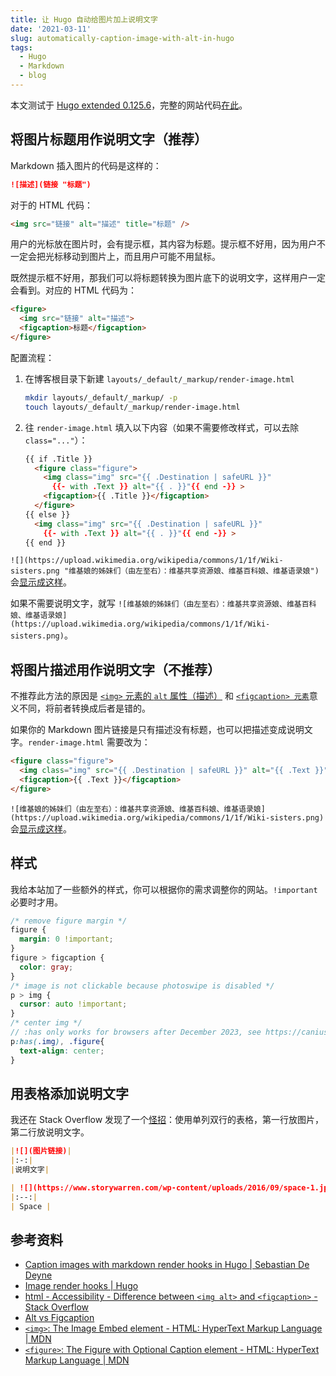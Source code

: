 ```yaml
---
title: 让 Hugo 自动给图片加上说明文字
date: '2021-03-11'
slug: automatically-caption-image-with-alt-in-hugo
tags:
  - Hugo
  - Markdown
  - blog
---
```


本文测试于 [Hugo extended 0.125.6](https://github.com/gohugoio/hugo/releases/tag/v0.125.6)，完整的网站代码[在此](https://github.com/CyrusYip/cyrusyip-blog/tree/544754a84a3e80358880e8f5729c0a674d64bd1e)。

## 将图片标题用作说明文字（推荐）

Markdown 插入图片的代码是这样的：

```markdown
![描述](链接 "标题")
```

对于的 HTML 代码：

```html
<img src="链接" alt="描述" title="标题" />
```

用户的光标放在图片时，会有提示框，其内容为标题。提示框不好用，因为用户不一定会把光标移动到图片上，而且用户可能不用鼠标。

既然提示框不好用，那我们可以将标题转换为图片底下的说明文字，这样用户一定会看到。对应的 HTML 代码为：

```html
<figure>
  <img src="链接" alt="描述">
  <figcaption>标题</figcaption>
</figure>
```

配置流程：

1. 在博客根目录下新建 `layouts/_default/_markup/render-image.html`

    ```bash
    mkdir layouts/_default/_markup/ -p
    touch layouts/_default/_markup/render-image.html
    ```

2. 往 `render-image.html` 填入以下内容（如果不需要修改样式，可以去除 `class="..."`）：

    ```html
    {{ if .Title }}
      <figure class="figure">
        <img class="img" src="{{ .Destination | safeURL }}"
          {{- with .Text }} alt="{{ . }}"{{ end -}} >
        <figcaption>{{ .Title }}</figcaption>
      </figure>
    {{ else }}
      <img class="img" src="{{ .Destination | safeURL }}"
        {{- with .Text }} alt="{{ . }}"{{ end -}} >
    {{ end }}
    ```

`![](https://upload.wikimedia.org/wikipedia/commons/1/1f/Wiki-sisters.png "维基娘的姊妹们（由左至右）：维基共享资源娘、维基百科娘、维基语录娘")` 会[显示成这样](https://cdn.jsdelivr.net/gh/CyrusYip/blog-static@main/images/2021-03-11_wikisisters-with-caption_2.png)。

<!-- ![](https://upload.wikimedia.org/wikipedia/commons/1/1f/Wiki-sisters.png "维基娘的姊妹们（由左至右）：维基共享资源娘、维基百科娘、维基语录娘") -->

如果不需要说明文字，就写 `![维基娘的姊妹们（由左至右）：维基共享资源娘、维基百科娘、维基语录娘](https://upload.wikimedia.org/wikipedia/commons/1/1f/Wiki-sisters.png)`。

<!-- ![维基娘的姊妹们（由左至右）：维基共享资源娘、维基百科娘、维基语录娘](https://upload.wikimedia.org/wikipedia/commons/1/1f/Wiki-sisters.png) -->

## 将图片描述用作说明文字（不推荐）

不推荐此方法的原因是 [`<img>` 元素的 `alt` 属性（描述）](https://developer.mozilla.org/en-US/docs/Web/API/HTMLImageElement/alt) 和 [`<figcaption> 元素`](https://developer.mozilla.org/en-US/docs/Web/HTML/Element/figcaption)意义不同，将前者转换成后者是错的。

如果你的 Markdown 图片链接是只有描述没有标题，也可以把描述变成说明文字。`render-image.html` 需要改为：

```html
<figure class="figure">
  <img class="img" src="{{ .Destination | safeURL }}" alt="{{ .Text }}">
  <figcaption>{{ .Text }}</figcaption>
</figure>
```

`![维基娘的姊妹们（由左至右）：维基共享资源娘、维基百科娘、维基语录娘](https://upload.wikimedia.org/wikipedia/commons/1/1f/Wiki-sisters.png)` 会[显示成这样](https://cdn.jsdelivr.net/gh/CyrusYip/blog-static@main/images/2021-03-11_wikisisters-with-caption_2.png)。

<!-- ![维基娘的姊妹们（由左至右）：维基共享资源娘、维基百科娘、维基语录娘](https://upload.wikimedia.org/wikipedia/commons/1/1f/Wiki-sisters.png) -->

## 样式

我给本站加了一些额外的样式，你可以根据你的需求调整你的网站。`!important` 必要时才用。

```scss
/* remove figure margin */
figure {
  margin: 0 !important;
}
figure > figcaption {
  color: gray;
}
/* image is not clickable because photoswipe is disabled */
p > img {
  cursor: auto !important;
}
/* center img */
// :has only works for browsers after December 2023, see https://caniuse.com/css-has
p:has(.img), .figure{
  text-align: center;
}
```

## 用表格添加说明文字

我还在 Stack Overflow 发现了一个[怪招](https://stackoverflow.com/a/45191209/14399237)：使用单列双行的表格，第一行放图片，第二行放说明文字。

```markdown
|![](图片链接)|
|:-:|
|说明文字|
```

```markdown
| ![](https://www.storywarren.com/wp-content/uploads/2016/09/space-1.jpg) |
|:--:|
| Space |
```

## 参考资料

- [Caption images with markdown render hooks in Hugo | Sebastian De Deyne](https://sebastiandedeyne.com/captioned-images-with-markdown-render-hooks-in-hugo/)
- [Image render hooks | Hugo](https://gohugo.io/render-hooks/images/)
- [html - Accessibility - Difference between `<img alt>` and `<figcaption>` - Stack Overflow](https://stackoverflow.com/questions/58447538/accessibility-difference-between-img-alt-and-figcaption/58468470#58468470)
- [Alt vs Figcaption](https://thoughtbot.com/blog/alt-vs-figcaption)
- [`<img>`: The Image Embed element - HTML: HyperText Markup Language | MDN](https://developer.mozilla.org/en-US/docs/Web/HTML/Element/img)
- [`<figure>`: The Figure with Optional Caption element - HTML: HyperText Markup Language | MDN](https://developer.mozilla.org/en-US/docs/Web/HTML/Element/figure)